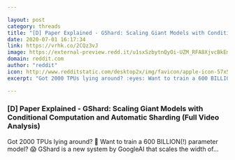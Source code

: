 ```yaml
---

layout: post
category: threads
title: "[D] Paper Explained - GShard: Scaling Giant Models with Conditional Computation and Automatic Sharding (Full Video Analysis)"
date: 2020-07-01 16:17:34
link: https://vrhk.co/2CQz3vJ
image: https://external-preview.redd.it/u1sxSzbytnQyOi-UZM_RFA8XjvcBkEmx_Yynw0lze3g.jpg?width=480&height=251.308900524&auto=webp&crop=480:251.308900524,smart&s=7170adb9224c94770aab94549605db52eef20e13
domain: reddit.com
author: "reddit"
icon: http://www.redditstatic.com/desktop2x/img/favicon/apple-icon-57x57.png
excerpt: "Got 2000 TPUs lying around? :eyes: Want to train a 600 BILLION(!) parameter model? :scream: GShard is a new system by GoogleAI that scales the width of..."

---
```


### [D] Paper Explained - GShard: Scaling Giant Models with Conditional Computation and Automatic Sharding (Full Video Analysis)

Got 2000 TPUs lying around? :eyes: Want to train a 600 BILLION(!) parameter model? :scream: GShard is a new system by GoogleAI that scales the width of...